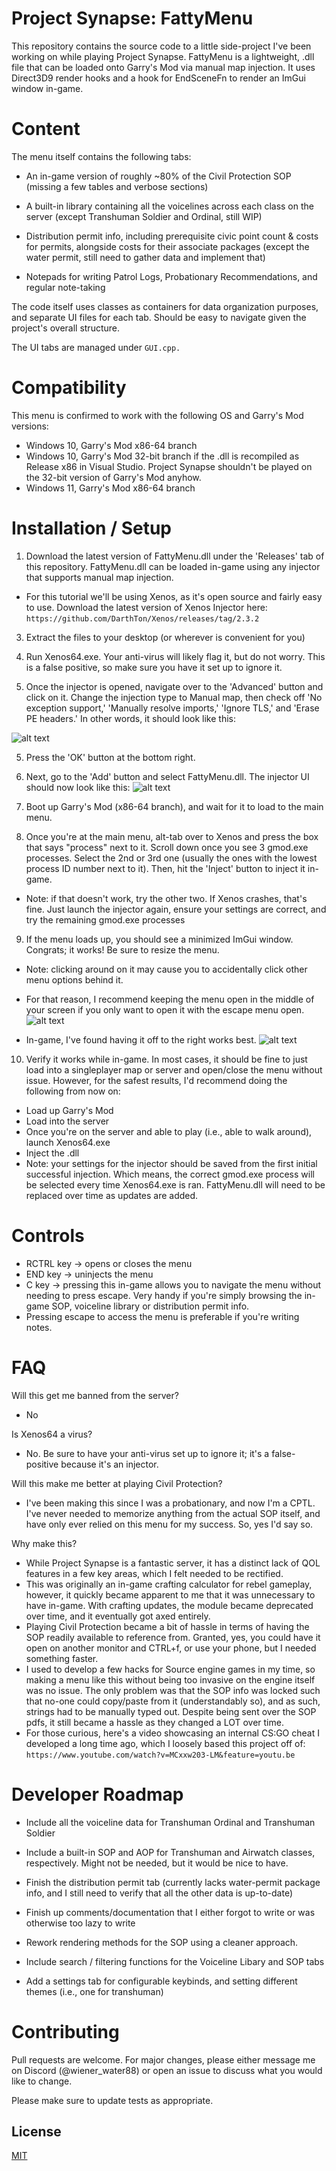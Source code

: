 # Project Synapse: FattyMenu

This repository contains the source code to a little side-project I've been working on while playing Project Synapse. FattyMenu is a lightweight, .dll file that can be loaded onto Garry's Mod via manual map injection. It uses Direct3D9 render hooks and a hook for EndSceneFn to render an ImGui window in-game.

# Content
The menu itself contains the following tabs: 

- An in-game version of roughly ~80% of the Civil Protection SOP (missing a few tables and verbose sections)

- A built-in library containing all the voicelines across each class on the server (except Transhuman Soldier and Ordinal, still WIP)

- Distribution permit info, including prerequisite civic point count & costs for permits, alongside costs for their associate packages (except the water permit, still need to gather data and implement that)

- Notepads for writing Patrol Logs, Probationary Recommendations, and regular note-taking

The code itself uses classes as containers for data organization purposes, and separate UI files for each tab. Should be easy to navigate given the project's overall structure. 

The UI tabs are managed under 
``GUI.cpp.``  

# Compatibility
This menu is confirmed to work with the following OS and Garry's Mod versions:
- Windows 10, Garry's Mod x86-64 branch
- Windows 10, Garry's Mod 32-bit branch 
if the .dll is recompiled as Release x86 in Visual Studio. Project Synapse shouldn't be played on the 32-bit version of Garry's Mod anyhow.
- Windows 11, Garry's Mod x86-64 branch

# Installation / Setup
1) Download the latest version of FattyMenu.dll under the 'Releases' tab of this repository. FattyMenu.dll can be loaded in-game using any injector that supports manual map injection.
- For this tutorial we'll be using Xenos, as it's open source and fairly easy to use. Download the latest version of Xenos Injector here:
``
https://github.com/DarthTon/Xenos/releases/tag/2.3.2
``
3) Extract the files to your desktop (or wherever is convenient for you) 

4) Run Xenos64.exe. Your anti-virus will likely flag it, but do not worry. This is a false positive, so make sure you have it set up to ignore it.

5) Once the injector is opened, navigate over to the 'Advanced' button and click on it. Change the injection type to Manual map, then check off 'No exception support,' 'Manually resolve imports,' 'Ignore TLS,' and 'Erase PE headers.' In other words, it should look like this:

![alt text](https://puu.sh/Kt6GG/ec592af606.png)

5) Press the 'OK' button at the bottom right.

6) Next, go to the 'Add' button and select FattyMenu.dll. The injector UI should now look like this:
![alt text](https://puu.sh/Kt6HZ/5dc30ea9cc.png)

7) Boot up Garry's Mod (x86-64 branch), and wait for it to load to the main menu.

8) Once you're at the main menu, alt-tab over to Xenos and press the box that says "process" next to it. Scroll down once you see 3 gmod.exe processes. Select the 2nd or 3rd one (usually the ones with the lowest process ID number next to it). Then, hit the 'Inject' button to inject it in-game. 
- Note: if that doesn't work, try the other two. If Xenos crashes, that's fine. Just launch the injector again, ensure your settings are correct, and try the remaining gmod.exe processes

9) If the menu loads up, you should see a minimized ImGui window. Congrats; it works! Be sure to resize the menu.
- Note: clicking around on it may cause you to accidentally click other menu options behind it. 

- For that reason, I recommend keeping the menu open in the middle of your screen if you only want to open it with the escape menu open. 
![alt text](https://puu.sh/Kt6Jj/f5062ebfcb.jpg)
- In-game, I've found having it off to the right works best. 
![alt text](https://puu.sh/Kt6Jq/05c9c24f2a.jpg)

10) Verify it works while in-game. In most cases, it should be fine to just load into a singleplayer map or server and open/close the menu without issue. However, for the safest results, I'd recommend doing the following from now on:
- Load up Garry's Mod
- Load into the server
- Once you're on the server and able to play (i.e., able to walk around), launch Xenos64.exe
- Inject the .dll
- Note: your settings for the injector should be saved from the first initial successful injection. Which means, the correct gmod.exe process will be selected every time Xenos64.exe is ran. FattyMenu.dll will need to be replaced over time as updates are added. 

# Controls
- RCTRL key -> opens or closes the menu
- END key -> uninjects the menu
- C key -> pressing this in-game allows you to navigate the menu without needing to press escape. Very handy if you're simply browsing the in-game SOP, voiceline library or distribution permit info. 
- Pressing escape to access the menu is preferable if you're writing notes. 

# FAQ
Will this get me banned from the server?
- No

Is Xenos64 a virus?
- No. Be sure to have your anti-virus set up to ignore it; it's a false-positive because it's an injector.

Will this make me better at playing Civil Protection?
- I've been making this since I was a probationary, and now I'm a CPTL. I've never needed to memorize anything from the actual SOP itself, and have only ever relied on this menu for my success. So, yes I'd say so.

Why make this?
- While Project Synapse is a fantastic server, it has a distinct lack of QOL features in a few key areas, which I felt needed to be rectified.
- This was originally an in-game crafting calculator for rebel gameplay, however, it quickly became apparent to me that it was unnecessary to have in-game. With crafting updates, the module became deprecated over time, and it eventually got axed entirely. 
- Playing Civil Protection became a bit of hassle in terms of having the SOP readily available to reference from. Granted, yes, you could have it open on another monitor and CTRL+f, or use your phone, but I needed something faster.
- I used to develop a few hacks for Source engine games in my time, so making a menu like this without being too invasive on the engine itself was no issue. The only problem was that the SOP info was locked such that no-one could copy/paste from it (understandably so), and as such, strings had to be manually typed out. Despite being sent over the SOP pdfs, it still became a hassle as they changed a LOT over time.
- For those curious, here's a video showcasing an internal CS:GO cheat I developed a long time ago, which I loosely based this project off of:
``https://www.youtube.com/watch?v=MCxxw203-LM&feature=youtu.be``

# Developer Roadmap
- Include all the voiceline data for Transhuman Ordinal and Transhuman Soldier

- Include a built-in SOP and AOP for Transhuman and Airwatch classes, respectively. Might not be needed, but it would be nice to have.

- Finish the distribution permit tab (currently lacks water-permit package info, and I still need to verify that all the other data is up-to-date)

- Finish up comments/documentation that I either forgot to write or was otherwise too lazy to write

- Rework rendering methods for the SOP using a cleaner approach. 

- Include search / filtering functions for the Voiceline Libary and SOP tabs

- Add a settings tab for configurable keybinds, and setting different themes (i.e., one for transhuman)

# Contributing

Pull requests are welcome. For major changes, please either message me on Discord (@wiener_water88) or open an issue 
to discuss what you would like to change.

Please make sure to update tests as appropriate.

## License

[MIT](https://choosealicense.com/licenses/mit/)

